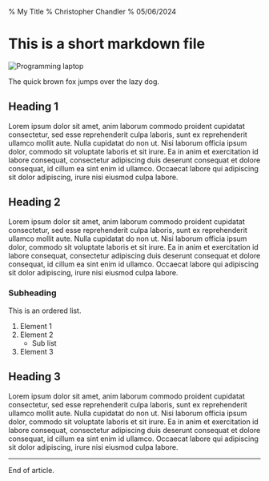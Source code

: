 % My Title
% Christopher Chandler
% 05/06/2024

# This is a short markdown file

![Programming laptop](/res/programming-stock-img.png)

The quick brown fox jumps over the lazy dog.

## Heading 1
Lorem ipsum dolor sit amet, anim laborum commodo proident cupidatat consectetur, sed esse reprehenderit culpa laboris, sunt ex reprehenderit ullamco mollit aute. Nulla cupidatat do non ut. Nisi laborum officia ipsum dolor, commodo sit voluptate laboris et sit irure. Ea in anim et exercitation id labore consequat, consectetur adipiscing duis deserunt consequat et dolore consequat, id cillum ea sint enim id ullamco. Occaecat labore qui adipiscing sit dolor adipiscing, irure nisi eiusmod culpa labore.

## Heading 2
Lorem ipsum dolor sit amet, anim laborum commodo proident cupidatat consectetur, sed esse reprehenderit culpa laboris, sunt ex reprehenderit ullamco mollit aute. Nulla cupidatat do non ut. Nisi laborum officia ipsum dolor, commodo sit voluptate laboris et sit irure. Ea in anim et exercitation id labore consequat, consectetur adipiscing duis deserunt consequat et dolore consequat, id cillum ea sint enim id ullamco. Occaecat labore qui adipiscing sit dolor adipiscing, irure nisi eiusmod culpa labore.

### Subheading

This is an ordered list.

1.  Element 1
2. Element 2
    * Sub list
3. Element 3

## Heading 3
Lorem ipsum dolor sit amet, anim laborum commodo proident cupidatat consectetur, sed esse reprehenderit culpa laboris, sunt ex reprehenderit ullamco mollit aute. Nulla cupidatat do non ut. Nisi laborum officia ipsum dolor, commodo sit voluptate laboris et sit irure. Ea in anim et exercitation id labore consequat, consectetur adipiscing duis deserunt consequat et dolore consequat, id cillum ea sint enim id ullamco. Occaecat labore qui adipiscing sit dolor adipiscing, irure nisi eiusmod culpa labore.

---

End of article.